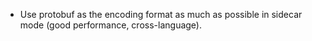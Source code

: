 + Use protobuf as the encoding format as much as possible in sidecar mode (good performance, cross-language).